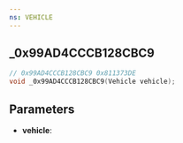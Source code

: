 ```yaml
---
ns: VEHICLE
---
```

## _0x99AD4CCCB128CBC9

```c
// 0x99AD4CCCB128CBC9 0x811373DE
void _0x99AD4CCCB128CBC9(Vehicle vehicle);
```


## Parameters
* **vehicle**: 

